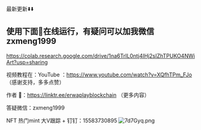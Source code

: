 
最新更新⬇️⬇️
## 使用下面🔗在线运行，有疑问可以加我微信 zxmeng1999
https://colab.research.google.com/drive/1na6TrIL0ntj4IHj2sIZhTPUKO4NWiArt?usp=sharing

视频教程在：YouTube ：https://www.youtube.com/watch?v=XQfhTPm_FJo  （感谢支持，多多点赞）

作者 🔗：https://linktr.ee/erwaplayblockchain （更多内容）

答疑微信：zxmeng1999

NFT 热门mint 大V跟踪 + 钉钉：15583730895
![7d7Gyq.png](https://s4.ax1x.com/2022/01/17/7d7Gyq.png)

